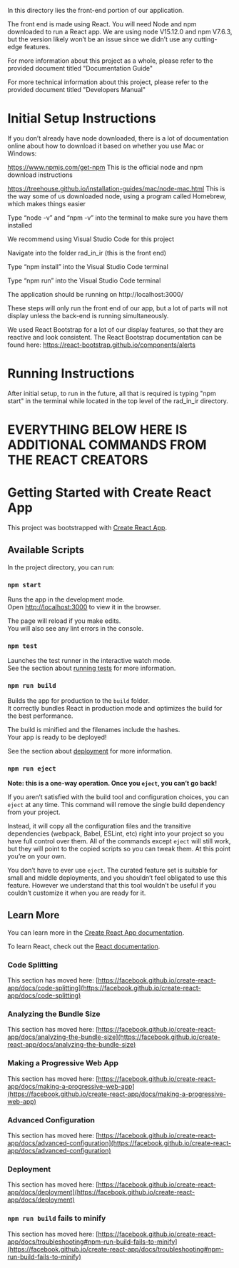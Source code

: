 In this directory lies the front-end portion of our application.

The front end is made using React. You will need Node and npm downloaded to run a React app. We are using node V15.12.0
and npm V7.6.3, but the version likely won’t be an issue since we didn’t use any cutting-edge features.

For more information about this project as a whole, please refer to the provided document titled "Documentation Guide"

For more technical information about this project, please refer to the provided document titled "Developers Manual"

# Initial Setup Instructions

If you don’t already have node downloaded, there is a lot of documentation online about how to download it based on
whether you use Mac or Windows:

https://www.npmjs.com/get-npm
This is the official node and npm download instructions

https://treehouse.github.io/installation-guides/mac/node-mac.html
This is the way some of us downloaded node, using a program called Homebrew, which makes things easier

Type “node -v” and “npm -v” into the terminal to make sure you have them installed

We recommend using Visual Studio Code for this project

Navigate into the folder rad_in_ir (this is the front end)

Type “npm install” into the Visual Studio Code terminal

Type “npm run” into the Visual Studio Code terminal

The application should be running on http://localhost:3000/

These steps will only run the front end of our app, but a lot of parts will not display unless the back-end is running
simultaneously.

We used React Bootstrap for a lot of our display features, so that they are reactive and look consistent. The React
Bootstrap documentation can be found here: https://react-bootstrap.github.io/components/alerts

# Running Instructions

After initial setup, to run in the future, all that is required is typing "npm start" in the terminal while located in
the top level of the rad_in_ir directory.

# EVERYTHING BELOW HERE IS ADDITIONAL COMMANDS FROM THE REACT CREATORS

# Getting Started with Create React App

This project was bootstrapped with [Create React App](https://github.com/facebook/create-react-app).

## Available Scripts

In the project directory, you can run:

### `npm start`

Runs the app in the development mode.\
Open [http://localhost:3000](http://localhost:3000) to view it in the browser.

The page will reload if you make edits.\
You will also see any lint errors in the console.

### `npm test`

Launches the test runner in the interactive watch mode.\
See the section about [running tests](https://facebook.github.io/create-react-app/docs/running-tests) for more
information.

### `npm run build`

Builds the app for production to the `build` folder.\
It correctly bundles React in production mode and optimizes the build for the best performance.

The build is minified and the filenames include the hashes.\
Your app is ready to be deployed!

See the section about [deployment](https://facebook.github.io/create-react-app/docs/deployment) for more information.

### `npm run eject`

**Note: this is a one-way operation. Once you `eject`, you can’t go back!**

If you aren’t satisfied with the build tool and configuration choices, you can `eject` at any time. This command will
remove the single build dependency from your project.

Instead, it will copy all the configuration files and the transitive dependencies (webpack, Babel, ESLint, etc) right
into your project so you have full control over them. All of the commands except `eject` will still work, but they will
point to the copied scripts so you can tweak them. At this point you’re on your own.

You don’t have to ever use `eject`. The curated feature set is suitable for small and middle deployments, and you
shouldn’t feel obligated to use this feature. However we understand that this tool wouldn’t be useful if you couldn’t
customize it when you are ready for it.

## Learn More

You can learn more in
the [Create React App documentation](https://facebook.github.io/create-react-app/docs/getting-started).

To learn React, check out the [React documentation](https://reactjs.org/).

### Code Splitting

This section has moved
here: [https://facebook.github.io/create-react-app/docs/code-splitting](https://facebook.github.io/create-react-app/docs/code-splitting)

### Analyzing the Bundle Size

This section has moved
here: [https://facebook.github.io/create-react-app/docs/analyzing-the-bundle-size](https://facebook.github.io/create-react-app/docs/analyzing-the-bundle-size)

### Making a Progressive Web App

This section has moved
here: [https://facebook.github.io/create-react-app/docs/making-a-progressive-web-app](https://facebook.github.io/create-react-app/docs/making-a-progressive-web-app)

### Advanced Configuration

This section has moved
here: [https://facebook.github.io/create-react-app/docs/advanced-configuration](https://facebook.github.io/create-react-app/docs/advanced-configuration)

### Deployment

This section has moved
here: [https://facebook.github.io/create-react-app/docs/deployment](https://facebook.github.io/create-react-app/docs/deployment)

### `npm run build` fails to minify

This section has moved
here: [https://facebook.github.io/create-react-app/docs/troubleshooting#npm-run-build-fails-to-minify](https://facebook.github.io/create-react-app/docs/troubleshooting#npm-run-build-fails-to-minify)
